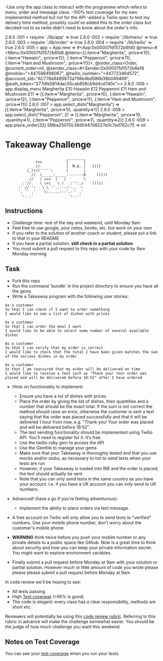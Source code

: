 -Use only the app class to interact with the programme which refers to menu, order and message class. 
-100% test coverage for my own implemented method but not for the API
-added a Twilio spec to test my delivery time method, possibly could've added this to the order class but decided not to as twilio didn't need to know about the order's info. 

2.6.0 :001 > require './lib/app'
 => true 
2.6.0 :002 > require './lib/menu'
 => true 
2.6.0 :003 > require './lib/order'
 => true 
2.6.0 :004 > require './lib/twilio'
 => true 
2.6.0 :005 > app = App.new
 => #<App:0x00007fd1572b6fd0 @menu=#<Menu:0x00007fd1572b6fa8 @items=[{:item=>"Margherita", :price=>10}, {:item=>"Hawaiin", :price=>12}, {:item=>"Pepperoni", :price=>11}, {:item=>"Ham and Mushroom", :price=>11}]>, @order_class=Order, @current_order=nil, @sender_class=#<Sender:0x00007fd1572b6e18 @mobile="+447588496067", @twilio_number="+447723464572", @account_sid="AC776a9489673a798e4bd586b38b049469", @auth_token="277dfe5814dac05cab858cb9d4cd7d0c">> 
2.6.0 :006 > app.display_menu
Margherita £10
Hawaiin £12
Pepperoni £11
Ham and Mushroom £11
 => [{:item=>"Margherita", :price=>10}, {:item=>"Hawaiin", :price=>12}, {:item=>"Pepperoni", :price=>11}, {:item=>"Ham and Mushroom", :price=>11}] 
2.6.0 :007 > app.select_dish("Margherita")
 => [{:item=>"Margherita", :price=>10, :quantity=>1}] 
2.6.0 :008 > app.select_dish("Pepperoni", 2)
 => [{:item=>"Margherita", :price=>10, :quantity=>1}, {:item=>"Pepperoni", :price=>11, :quantity=>2}] 
2.6.0 :009 > app.place_order(32)
SMba25070c38d0447d8227e0c7ed762c75
 => nil 

Takeaway Challenge
==================
```
                            _________
              r==           |       |
           _  //            |  M.A. |   ))))
          |_)//(''''':      |       |
            //  \_____:_____.-------D     )))))
           //   | ===  |   /        \
       .:'//.   \ \=|   \ /  .:'':./    )))))
      :' // ':   \ \ ''..'--:'-.. ':
      '. '' .'    \:.....:--'.-'' .'
       ':..:'                ':..:'

 ```

Instructions
-------

* Challenge time: rest of the day and weekend, until Monday 9am
* Feel free to use google, your notes, books, etc. but work on your own
* If you refer to the solution of another coach or student, please put a link to that in your README
* If you have a partial solution, **still check in a partial solution**
* You must submit a pull request to this repo with your code by 9am Monday morning

Task
-----

* Fork this repo
* Run the command 'bundle' in the project directory to ensure you have all the gems
* Write a Takeaway program with the following user stories:

```
As a customer
So that I can check if I want to order something
I would like to see a list of dishes with prices

As a customer
So that I can order the meal I want
I would like to be able to select some number of several available dishes

As a customer
So that I can verify that my order is correct
I would like to check that the total I have been given matches the sum of the various dishes in my order

As a customer
So that I am reassured that my order will be delivered on time
I would like to receive a text such as "Thank you! Your order was placed and will be delivered before 18:52" after I have ordered
```

* Hints on functionality to implement:
  * Ensure you have a list of dishes with prices
  * Place the order by giving the list of dishes, their quantities and a number that should be the exact total. If the sum is not correct the method should raise an error, otherwise the customer is sent a text saying that the order was placed successfully and that it will be delivered 1 hour from now, e.g. "Thank you! Your order was placed and will be delivered before 18:52".
  * The text sending functionality should be implemented using Twilio API. You'll need to register for it. It’s free.
  * Use the twilio-ruby gem to access the API
  * Use the Gemfile to manage your gems
  * Make sure that your Takeaway is thoroughly tested and that you use mocks and/or stubs, as necessary to not to send texts when your tests are run
  * However, if your Takeaway is loaded into IRB and the order is placed, the text should actually be sent
  * Note that you can only send texts in the same country as you have your account. I.e. if you have a UK account you can only send to UK numbers.

* Advanced! (have a go if you're feeling adventurous):
  * Implement the ability to place orders via text message.

* A free account on Twilio will only allow you to send texts to "verified" numbers. Use your mobile phone number, don't worry about the customer's mobile phone.

* **WARNING** think twice before you push your mobile number or any private details to a public space like Github. Now is a great time to think about security and how you can keep your private information secret. You might want to explore environment variables.

* Finally submit a pull request before Monday at 9am with your solution or partial solution.  However much or little amount of code you wrote please please please submit a pull request before Monday at 9am


In code review we'll be hoping to see:

* All tests passing
* High [Test coverage](https://github.com/makersacademy/course/blob/master/pills/test_coverage.md) (>95% is good)
* The code is elegant: every class has a clear responsibility, methods are short etc.

Reviewers will potentially be using this [code review rubric](docs/review.md).  Referring to this rubric in advance will make the challenge somewhat easier.  You should be the judge of how much challenge you want this weekend.

Notes on Test Coverage
------------------

You can see your [test coverage](https://github.com/makersacademy/course/blob/master/pills/test_coverage.md) when you run your tests.
